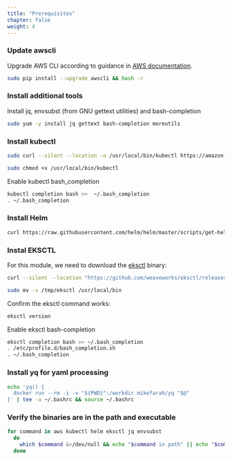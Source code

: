 ```yaml
---
title: "Prerequisites"
chapter: false
weight: 4
---
```


### Update awscli

Upgrade AWS CLI according to guidance in [AWS documentation](https://docs.aws.amazon.com/cli/latest/userguide/install-cliv2-linux.html).

```bash
sudo pip install --upgrade awscli && hash -r
```

### Install additional tools

Install jq, envsubst (from GNU gettext utilities) and bash-completion

```bash
sudo yum -y install jq gettext bash-completion moreutils
```

### Install kubectl

```bash
sudo curl --silent --location -o /usr/local/bin/kubectl https://amazon-eks.s3.us-west-2.amazonaws.com/1.21.2/2021-07-05/bin/linux/amd64/kubectl

sudo chmod +x /usr/local/bin/kubectl
```

Enable kubectl bash_completion

```bash
kubectl completion bash >>  ~/.bash_completion
. ~/.bash_completion
```

### Install Helm

```bash
curl https://raw.githubusercontent.com/helm/helm/master/scripts/get-helm-3 | bash
```

### Instal EKSCTL

For this module, we need to download the [eksctl](https://eksctl.io/) binary:

```bash
curl --silent --location "https://github.com/weaveworks/eksctl/releases/latest/download/eksctl_$(uname -s)_amd64.tar.gz" | tar xz -C /tmp

sudo mv -v /tmp/eksctl /usr/local/bin
```

Confirm the eksctl command works:

```bash
eksctl version
```

Enable eksctl bash-completion

```bash
eksctl completion bash >> ~/.bash_completion
. /etc/profile.d/bash_completion.sh
. ~/.bash_completion
```

### Install yq for yaml processing

```bash
echo 'yq() {
  docker run --rm -i -v "${PWD}":/workdir mikefarah/yq "$@"
}' | tee -a ~/.bashrc && source ~/.bashrc
```

### Verify the binaries are in the path and executable

```bash
for command in aws kubectl helm eksctl jq envsubst 
  do
    which $command &>/dev/null && echo "$command in path" || echo "$command NOT FOUND"
  done
```
